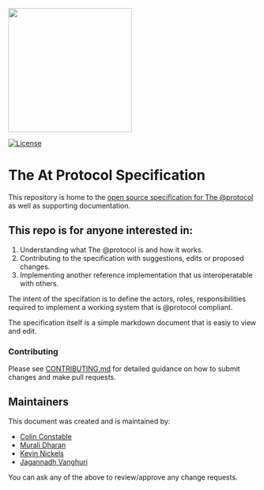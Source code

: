 <img width=250px src="https://atsign.dev/assets/img/@platform_logo_grey.svg?sanitize=true">

[![License](https://img.shields.io/badge/License-BSD_3--Clause-blue.svg)](https://github.com/atsign-foundation/at_protocol/blob/trunk/LICENSE)

# The At Protocol Specification

This repository is home to the [open source specification for The @protocol](specification/at_protocol_specification.md) as well as supporting documentation.

## This repo is for anyone interested in:

1. Understanding what The @protocol is and how it works.
2. Contributing to the specification with suggestions, edits or proposed changes.
3. Implementing another reference implementation that us interoperatable with others.

The intent of the specifation is to define the actors, roles, responsibilities required to implement a working system that is @protocol compliant.

The specification itself is a simple markdown document that is easiy to view and edit.

### Contributing

Please see [CONTRIBUTING.md](CONTRIBUTING.md) for detailed guidance on how to submit changes and make pull requests.

## Maintainers
This document was created and is maintained by:
- [Colin Constable](https://github.com/cconstab)
- [Murali Dharan](https://github.com/murali-shris)
- [Kevin Nickels](https://github.com/nickelskevin)
- [Jagannadh Vanghuri](https://github.com/VJag)

You can ask any of the above to review/approve any change requests.
